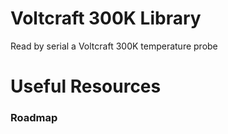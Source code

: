 # Voltcraft 300K Library

Read by serial a Voltcraft 300K temperature probe

# Useful Resources

### Roadmap
